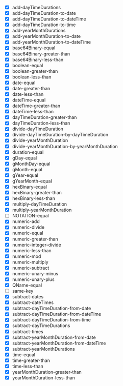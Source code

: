 - [x] add-dayTimeDurations
- [x] add-dayTimeDuration-to-date
- [x] add-dayTimeDuration-to-dateTime
- [x] add-dayTimeDuration-to-time
- [x] add-yearMonthDurations
- [x] add-yearMonthDuration-to-date
- [x] add-yearMonthDuration-to-dateTime
- [x] base64Binary-equal
- [x] base64Binary-greater-than
- [x] base64Binary-less-than
- [x] boolean-equal
- [x] boolean-greater-than
- [x] boolean-less-than
- [x] date-equal
- [x] date-greater-than
- [x] date-less-than
- [x] dateTime-equal
- [x] dateTime-greater-than
- [x] dateTime-less-than
- [x] dayTimeDuration-greater-than
- [x] dayTimeDuration-less-than
- [x] divide-dayTimeDuration
- [x] divide-dayTimeDuration-by-dayTimeDuration
- [x] divide-yearMonthDuration
- [x] divide-yearMonthDuration-by-yearMonthDuration
- [x] duration-equal
- [x] gDay-equal
- [x] gMonthDay-equal
- [x] gMonth-equal
- [x] gYear-equal
- [x] gYearMonth-equal
- [x] hexBinary-equal
- [x] hexBinary-greater-than
- [x] hexBinary-less-than
- [x] multiply-dayTimeDuration
- [x] multiply-yearMonthDuration
- [ ] NOTATION-equal
- [x] numeric-add
- [x] numeric-divide
- [x] numeric-equal
- [x] numeric-greater-than
- [x] numeric-integer-divide
- [x] numeric-less-than
- [x] numeric-mod
- [x] numeric-multiply
- [x] numeric-subtract
- [x] numeric-unary-minus
- [x] numeric-unary-plus
- [x] QName-equal
- [ ] same-key
- [x] subtract-dates
- [x] subtract-dateTimes
- [x] subtract-dayTimeDuration-from-date
- [x] subtract-dayTimeDuration-from-dateTime
- [x] subtract-dayTimeDuration-from-time
- [x] subtract-dayTimeDurations
- [x] subtract-times
- [x] subtract-yearMonthDuration-from-date
- [x] subtract-yearMonthDuration-from-dateTime
- [x] subtract-yearMonthDurations
- [x] time-equal
- [x] time-greater-than
- [x] time-less-than
- [x] yearMonthDuration-greater-than
- [x] yearMonthDuration-less-than
